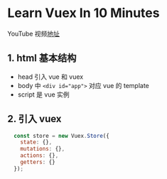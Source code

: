 # Learn Vuex In 10 Minutes
YouTube 视频[地址](https://www.youtube.com/watch?v=LW9yIR4GoVU)

## 1. html 基本结构

* head 引入 vue 和 vuex
* body 中 `<div id="app">` 对应 vue 的 template
* script 是 vue 实例

## 2. 引入 vuex

```javascript
  const store = new Vuex.Store({
    state: {},
    mutations: {},
    actions: {},
    getters: {}
  });
```